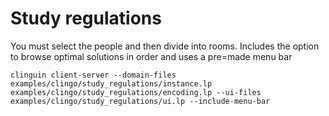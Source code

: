 # Study regulations

You must select the people and then divide into rooms.
Includes the option to browse optimal solutions in order and uses a pre=made menu bar

```shell
clinguin client-server --domain-files examples/clingo/study_regulations/instance.lp examples/clingo/study_regulations/encoding.lp --ui-files examples/clingo/study_regulations/ui.lp --include-menu-bar
```

